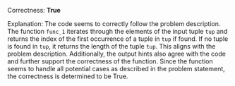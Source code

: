 Correctness: **True**

Explanation: The code seems to correctly follow the problem description. The function `func_1` iterates through the elements of the input tuple `tup` and returns the index of the first occurrence of a tuple in `tup` if found. If no tuple is found in `tup`, it returns the length of the tuple `tup`. This aligns with the problem description. Additionally, the output hints also agree with the code and further support the correctness of the function. Since the function seems to handle all potential cases as described in the problem statement, the correctness is determined to be True.